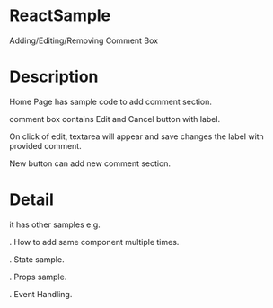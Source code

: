# ReactSample
Adding/Editing/Removing Comment Box

# Description
Home Page has sample code to add comment section.

comment box contains Edit and Cancel button with label.

On click of edit, textarea will appear and save changes the label with provided comment.

New button can add new comment section.

# Detail
it has other samples e.g.

. How to add same component multiple times.

. State sample.

. Props sample.

. Event Handling.
